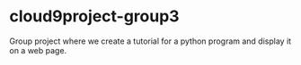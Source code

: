 # cloud9project-group3
Group project where we create a tutorial for a python program and display it on a web page.

